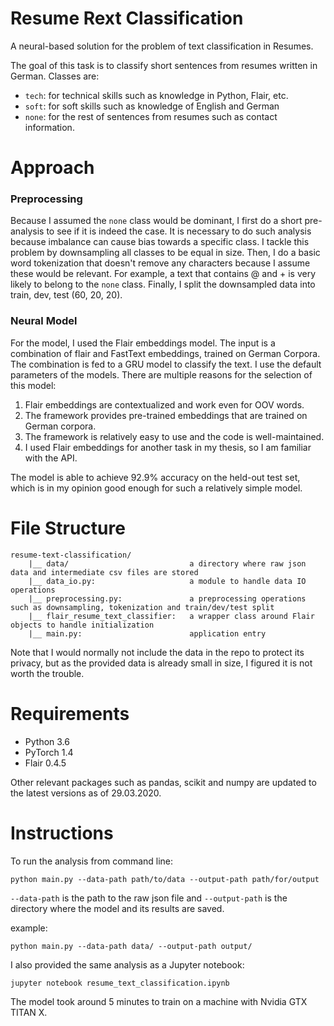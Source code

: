 # Resume Rext Classification

A neural-based solution for the problem of text classification in Resumes.

The goal of this task is to classify short sentences from resumes written in German.
Classes are:
* `tech`: for technical skills such as knowledge in Python, Flair, etc.
* `soft`: for soft skills such as knowledge of English and German
* `none`: for the rest of sentences from resumes such as contact information.


# Approach

### Preprocessing
Because I assumed the `none` class would be dominant, I first do a short pre-analysis to see if it is indeed the case.
It is necessary to do such analysis because imbalance can cause bias towards a specific class. I tackle this problem by downsampling all classes to be equal in size. 
Then, I do a basic word tokenization that doesn't remove any characters because I assume these would be relevant. 
For example, a text that contains @ and + is very likely to belong to the `none` class. 
Finally, I split the downsampled data into train, dev, test (60, 20, 20).  


### Neural Model
For the model, I used the Flair embeddings model. The input is a combination of flair and FastText embeddings, trained
on German Corpora. The combination is fed to a GRU model to classify the text. 
I use the default parameters of the models. There are multiple reasons for the selection of this model:
1. Flair embeddings are contextualized and work even for OOV words.
2. The framework provides pre-trained embeddings that are trained on German corpora.
3. The framework is relatively easy to use and the code is well-maintained.
4. I used Flair embeddings for another task in my thesis, so I am familiar with the API.

The model is able to achieve 92.9% accuracy on the held-out test set, which is in my opinion good enough for such a relatively simple model.

# File Structure 
```
resume-text-classification/
    |__ data/                           a directory where raw json data and intermediate csv files are stored
    |__ data_io.py:                     a module to handle data IO operations
    |__ preprocessing.py:               a preprocessing operations such as downsampling, tokenization and train/dev/test split
    |__ flair_resume_text_classifier:   a wrapper class around Flair objects to handle initialization
    |__ main.py:                        application entry
```    

Note that I would normally not include the data in the repo to protect its privacy, 
but as the provided data is already small in size, I figured it is not worth the trouble.

# Requirements

* Python 3.6
* PyTorch 1.4
* Flair 0.4.5

Other relevant packages such as pandas, scikit and numpy are updated to the latest versions as of 29.03.2020.

# Instructions

To run the analysis from command line:

`python main.py --data-path path/to/data --output-path path/for/output`

`--data-path` is the path to the raw json file and `--output-path` is the directory where the model and its results are saved.

example: 

`python main.py --data-path data/ --output-path output/`

I also provided the same analysis as a Jupyter notebook:

`jupyter notebook resume_text_classification.ipynb`


The model took around 5 minutes to train on a machine with Nvidia GTX TITAN X.

